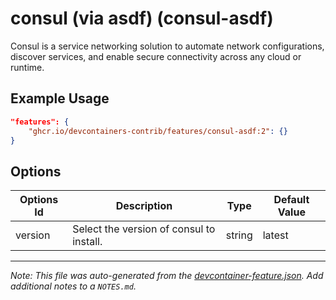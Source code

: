 
# consul (via asdf) (consul-asdf)

Consul is a service networking solution to automate network configurations, discover services, and enable secure connectivity across any cloud or runtime.

## Example Usage

```json
"features": {
    "ghcr.io/devcontainers-contrib/features/consul-asdf:2": {}
}
```

## Options

| Options Id | Description | Type | Default Value |
|-----|-----|-----|-----|
| version | Select the version of consul to install. | string | latest |



---

_Note: This file was auto-generated from the [devcontainer-feature.json](https://github.com/devcontainers-contrib/features/blob/main/src/consul-asdf/devcontainer-feature.json).  Add additional notes to a `NOTES.md`._
